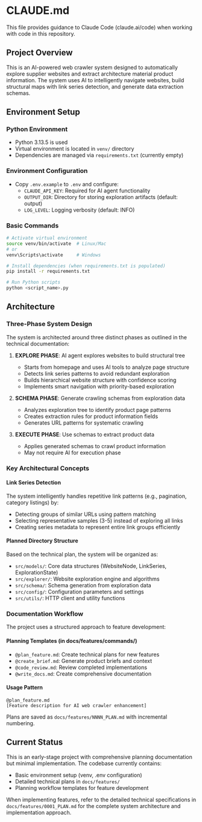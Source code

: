 # CLAUDE.md

This file provides guidance to Claude Code (claude.ai/code) when working with code in this repository.

## Project Overview

This is an AI-powered web crawler system designed to automatically explore supplier websites and extract architecture material product information. The system uses AI to intelligently navigate websites, build structural maps with link series detection, and generate data extraction schemas.

## Environment Setup

### Python Environment
- Python 3.13.5 is used
- Virtual environment is located in `venv/` directory
- Dependencies are managed via `requirements.txt` (currently empty)

### Environment Configuration
- Copy `.env.example` to `.env` and configure:
  - `CLAUDE_API_KEY`: Required for AI agent functionality
  - `OUTPUT_DIR`: Directory for storing exploration artifacts (default: output)
  - `LOG_LEVEL`: Logging verbosity (default: INFO)

### Basic Commands
```bash
# Activate virtual environment
source venv/bin/activate  # Linux/Mac
# or
venv\Scripts\activate     # Windows

# Install dependencies (when requirements.txt is populated)
pip install -r requirements.txt

# Run Python scripts
python <script_name>.py
```

## Architecture

### Three-Phase System Design

The system is architected around three distinct phases as outlined in the technical documentation:

1. **EXPLORE PHASE**: AI agent explores websites to build structural tree
   - Starts from homepage and uses AI tools to analyze page structure
   - Detects link series patterns to avoid redundant exploration
   - Builds hierarchical website structure with confidence scoring
   - Implements smart navigation with priority-based exploration

2. **SCHEMA PHASE**: Generate crawling schemas from exploration data
   - Analyzes exploration tree to identify product page patterns
   - Creates extraction rules for product information fields
   - Generates URL patterns for systematic crawling

3. **EXECUTE PHASE**: Use schemas to extract product data
   - Applies generated schemas to crawl product information
   - May not require AI for execution phase

### Key Architectural Concepts

#### Link Series Detection
The system intelligently handles repetitive link patterns (e.g., pagination, category listings) by:
- Detecting groups of similar URLs using pattern matching
- Selecting representative samples (3-5) instead of exploring all links
- Creating series metadata to represent entire link groups efficiently

#### Planned Directory Structure
Based on the technical plan, the system will be organized as:
- `src/models/`: Core data structures (WebsiteNode, LinkSeries, ExplorationState)
- `src/explorer/`: Website exploration engine and algorithms
- `src/schema/`: Schema generation from exploration data
- `src/config/`: Configuration parameters and settings
- `src/utils/`: HTTP client and utility functions

### Documentation Workflow

The project uses a structured approach to feature development:

#### Planning Templates (in docs/features/commands/)
- `@plan_feature.md`: Create technical plans for new features
- `@create_brief.md`: Generate product briefs and context
- `@code_review.md`: Review completed implementations
- `@write_docs.md`: Create comprehensive documentation

#### Usage Pattern
```
@plan_feature.md
[Feature description for AI web crawler enhancement]
```

Plans are saved as `docs/features/NNNN_PLAN.md` with incremental numbering.

## Current Status

This is an early-stage project with comprehensive planning documentation but minimal implementation. The codebase currently contains:
- Basic environment setup (venv, .env configuration)
- Detailed technical plans in `docs/features/`
- Planning workflow templates for feature development

When implementing features, refer to the detailed technical specifications in `docs/features/0001_PLAN.md` for the complete system architecture and implementation approach.